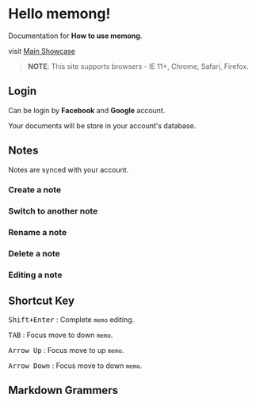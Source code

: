 # Hello memong!
Documentation for **How to use memong**.

visit [Main Showcase](http://memong.xyz/)

> **NOTE**: This site supports browsers - IE 11+, Chrome, Safari, Firefox.

## Login
Can be login by **Facebook** and **Google** account.

Your documents will be store in your account's database.


## Notes
Notes are synced with your account. 

### Create a note

### Switch to another note

### Rename a note

### Delete a note

### Editing a note


## Shortcut Key
<kbd>Shift+Enter</kbd> : Complete ``memo`` editing.

<kbd>TAB</kbd> : Focus move to down ``memo``.

<kbd>Arrow Up</kbd> : Focus move to up ``memo``.

<kbd>Arrow Down</kbd> : Focus move to down ``memo``.



## Markdown Grammers

